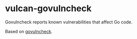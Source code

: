 # vulcan-govulncheck

Govulncheck reports known vulnerabilities that affect Go code.

Based on [govulncheck](https://pkg.go.dev/golang.org/x/vuln/cmd/govulncheck).
